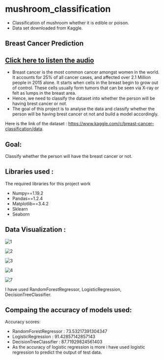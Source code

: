 # mushroom_classification
- Classification of mushroom whether it is edible or poison.
- Data set downloaded from Kaggle.

## Breast Cancer Prediction
## [Click here to listen the audio](https://drive.google.com/file/d/1Hl5DcDmQdIemz5WxneonpQny2UKTxvpV/view?usp=sharing)
- Breast cancer is the most common cancer amongst women in the world. It accounts for 25% of all cancer cases, and affected over 2.1 Million people in 2015 alone. It starts when cells in the breast begin to grow out of control. These cells usually form tumors that can be seen via X-ray or felt as lumps in the breast area.
- Hence, we need to classify the dataset into whether the person will be having brest cancer or not.
- The goal of this project is to analyse the data and classify whether the person will be having brest cancer ot not and build a model accordingly.

Here is the link of the dataset : https://www.kaggle.com/c/breast-cancer-classification/data.

## Goal:
Classify whether the person will have the breast cancer or not.

## Libraries used :
The required libraries for this project work
- Numpy==1.19.2
- Pandas==1.2.4
- Matplotlib==3.4.2
- Sklearn
- Seaborn

## Data Visualization :
![1](https://user-images.githubusercontent.com/79050917/142572203-14cf5ccc-6851-4dbf-95c6-fd33ee937b73.PNG)

![2](https://user-images.githubusercontent.com/79050917/142572232-009c648e-4654-4cb1-9317-e3b2121c5a81.PNG)

![3](https://user-images.githubusercontent.com/79050917/142572243-2058b89c-0f32-4ce6-9953-7c8dab6167c7.PNG)

![4](https://user-images.githubusercontent.com/79050917/142572362-f427711b-b61e-44f4-bed7-eaa1c2cbc616.PNG)

![7](https://user-images.githubusercontent.com/79050917/142572287-5d65e019-429e-41a2-9fa4-f0c4893398bc.PNG)



I have used RandomForestRegressor, LogisticRegression, DecisionTreeClassifier.

## Compaing the accuracy of models used:
Accuracy scores:
- RandomForestRegressor : 73.53217391304347
- LogisticRegression : 91.42857142857143
- DecisionTreeClassifier : 87.71929824561403
- As the accuracy of logistic regression is more i have used logistic regression to predict the output of test data.









